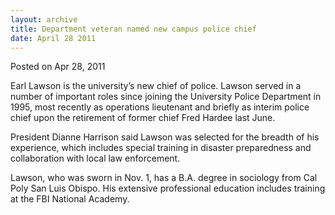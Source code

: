 ```yaml
---
layout: archive
title: Department veteran named new campus police chief
date: April 28 2011
---
```





<span class="date">Posted on Apr 28, 2011    </span>
<p>Earl Lawson is the university&#x2019;s new chief of police. Lawson
served in a number of important roles since joining the University
Police Department in 1995, most recently as operations lieutenant
and briefly as interim police chief upon the retirement of former
chief Fred Hardee last June.</p>
<p>President Dianne Harrison said Lawson was selected for the
breadth of his experience, which includes special training in
disaster preparedness and collaboration with local law
enforcement.</p>
<p>Lawson, who was sworn in Nov. 1, has a B.A. degree in sociology
from Cal Poly San Luis Obispo. His extensive professional education
includes training at the FBI National Academy.</p>





